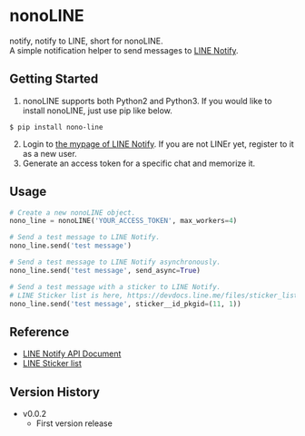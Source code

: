 # nonoLINE
notify, notify to LINE, short for nonoLINE.<br/>
A simple notification helper to send messages to [LINE Notify](https://notify-bot.line.me/en/).

## Getting Started
1. nonoLINE supports both Python2 and Python3. If you would like to install nonoLINE, just use pip like below.
```shell
$ pip install nono-line
```
2. Login to [the mypage of LINE Notify](https://notify-bot.line.me/my/). If you are not LINEr yet, register to it as a new user.
3. Generate an access token for a specific chat and memorize it.

## Usage
```python
# Create a new nonoLINE object.
nono_line = nonoLINE('YOUR_ACCESS_TOKEN', max_workers=4)

# Send a test message to LINE Notify.
nono_line.send('test message')

# Send a test message to LINE Notify asynchronously.
nono_line.send('test message', send_async=True)

# Send a test message with a sticker to LINE Notify.
# LINE Sticker list is here, https://devdocs.line.me/files/sticker_list.pdf.
nono_line.send('test message', sticker__id_pkgid=(11, 1))
```

## Reference
* [LINE Notify API Document](https://notify-bot.line.me/doc/en/)
* [LINE Sticker list](https://devdocs.line.me/files/sticker_list.pdf)

## Version History
* v0.0.2
  * First version release

